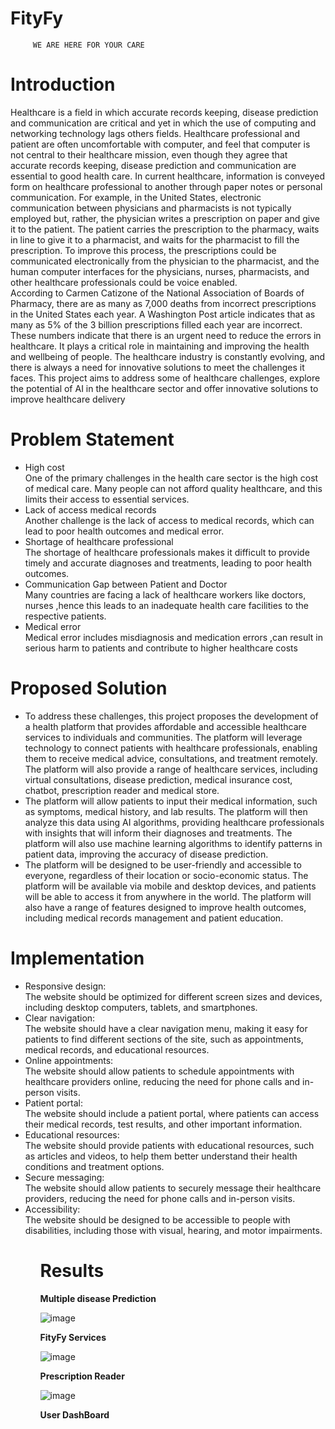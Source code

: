 # FityFy
         WE ARE HERE FOR YOUR CARE
<h1>Introduction</h1>
<p>
Healthcare is a field in which accurate records keeping, disease prediction and
communication are critical and yet in which the use of computing and networking
technology lags others fields. Healthcare professional and patient are often
uncomfortable with computer, and feel that computer is not central to their healthcare
mission, even though they agree that accurate records keeping, disease prediction and
communication are essential to good health care. In current healthcare, information is
conveyed form on healthcare professional to another through paper notes or personal
communication. For example, in the United States, electronic communication between
physicians and pharmacists is not typically employed but, rather, the physician writes
a prescription on paper and give it to the patient. The patient carries the prescription
to the pharmacy, waits in line to give it to a pharmacist, and waits for the pharmacist
to fill the prescription. To improve this process, the prescriptions could be
communicated electronically from the physician to the pharmacist, and the
human computer interfaces for the physicians, nurses, pharmacists, and
other healthcare professionals could be voice enabled.<br>
 According to Carmen Catizone of the National Association of Boards of
Pharmacy, there are as many as 7,000 deaths from incorrect prescriptions in the
United States each year. A Washington Post article indicates that as many
as 5% of the 3 billion prescriptions filled each year are incorrect.
These numbers indicate that there is an urgent need to reduce the errors in
healthcare. It plays a critical role in maintaining and improving the health and
wellbeing of people. The healthcare industry is constantly evolving, and there is
always a need for innovative solutions to meet the challenges it faces. This project
aims to address some of healthcare challenges, explore the potential of AI in the
healthcare sector and offer innovative solutions to improve healthcare delivery 
</p>
<h1>Problem Statement</h1>
<uL>
<li>High cost</li>
One of the primary challenges in the health care sector is the high cost of
medical care. Many people can not afford quality healthcare, and this limits
their access to essential services.
<li> Lack of access medical records</li>
Another challenge is the lack of access to medical records, which can lead to
poor health outcomes and medical error.
<li> Shortage of healthcare professional</li>
The shortage of healthcare professionals makes it difficult to provide timely and
accurate diagnoses and treatments, leading to poor health outcomes.
<li>Communication Gap between Patient and Doctor</li>
Many countries are facing a lack of healthcare workers like doctors,
nurses ,hence this leads to an inadequate health care facilities to the
respective patients.
<li> Medical error</li>
Medical error includes misdiagnosis and medication errors ,can result
in serious harm to patients and contribute to higher healthcare costs
</ul>

<h1>Proposed Solution</h1>
<ul>
 <li>To address these challenges, this project proposes the development of a health
platform that provides affordable and accessible healthcare services to
individuals and communities. The platform will leverage technology to connect
patients with healthcare professionals, enabling them to receive medical advice,
consultations, and treatment remotely. The platform will also provide a range of
healthcare services, including virtual consultations, disease prediction, medical
          insurance cost, chatbot, prescription reader and medical store.</li>
<li> The platform will allow patients to input their medical information, such as
symptoms, medical history, and lab results. The platform will then analyze this
data using AI algorithms, providing healthcare professionals with insights that
will inform their diagnoses and treatments. The platform will also use machine
learning algorithms to identify patterns in patient data, improving the accuracy
         of disease prediction.</li>
<li> The platform will be designed to be user-friendly and accessible to everyone,
regardless of their location or socio-economic status. The platform will be
available via mobile and desktop devices, and patients will be able to access it
from anywhere in the world. The platform will also have a range of features
designed to improve health outcomes, including medical records management
         and patient education. </li>
</ul>
<h1>Implementation</h1>
<ul>
<li>Responsive design:</li> The website should be optimized for different screen sizes
and devices, including desktop computers, tablets, and smartphones.
<li>Clear navigation: </li>The website should have a clear navigation menu, making it
easy for patients to find different sections of the site, such as appointments,
medical records, and educational resources.
<li> Online appointments:</li> The website should allow patients to schedule
appointments with healthcare providers online, reducing the need for phone
calls and in-person visits.
<li> Patient portal:</li> The website should include a patient portal, where patients can
access their medical records, test results, and other important information.
<li>Educational resources:</li> The website should provide patients with educational
resources, such as articles and videos, to help them better understand their
health conditions and treatment options.
<li> Secure messaging:</li> The website should allow patients to securely message their
healthcare providers, reducing the need for phone calls and in-person visits.
<li>Accessibility:</li> The website should be designed to be accessible to people with
disabilities, including those with visual, hearing, and motor impairments. 
<ul>

<h1>Results </h1>
<b>Multiple disease Prediction</b> 

   ![image](https://user-images.githubusercontent.com/92047366/235314644-b576986b-1604-4bda-bb23-cf4aee32ad53.png)
         
<b>FityFy Services</b> 
         
  ![image](https://user-images.githubusercontent.com/92047366/235314714-3f5a1f76-6878-44c2-a535-6cd52d65614f.png)

<b>Prescription Reader </b>

  ![image](https://user-images.githubusercontent.com/92047366/235314780-da5e1339-e0cf-48ed-9aa0-15e05dfb4a1b.png)
         
<b>User DashBoard</b>

